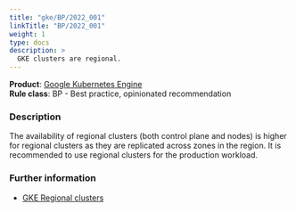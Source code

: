 ```yaml
---
title: "gke/BP/2022_001"
linkTitle: "BP/2022_001"
weight: 1
type: docs
description: >
  GKE clusters are regional.
---
```


**Product**: [Google Kubernetes Engine](https://cloud.google.com/kubernetes-engine)\
**Rule class**: BP - Best practice, opinionated recommendation

### Description

The availability of regional clusters (both control plane and nodes) is higher
for regional clusters as they are replicated across zones in the region. It is
recommended to use regional clusters for the production workload.

### Further information

- [GKE Regional clusters](https://cloud.google.com/kubernetes-engine/docs/concepts/regional-clusters)
